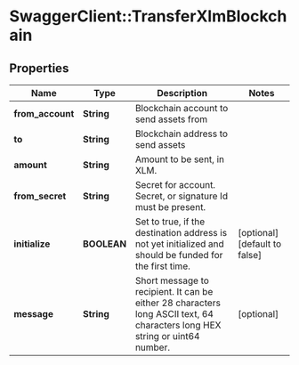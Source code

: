# SwaggerClient::TransferXlmBlockchain

## Properties
Name | Type | Description | Notes
------------ | ------------- | ------------- | -------------
**from_account** | **String** | Blockchain account to send assets from | 
**to** | **String** | Blockchain address to send assets | 
**amount** | **String** | Amount to be sent, in XLM. | 
**from_secret** | **String** | Secret for account. Secret, or signature Id must be present. | 
**initialize** | **BOOLEAN** | Set to true, if the destination address is not yet initialized and should be funded for the first time. | [optional] [default to false]
**message** | **String** | Short message to recipient. It can be either 28 characters long ASCII text, 64 characters long HEX string or uint64 number. | [optional] 

